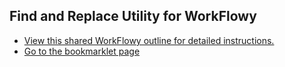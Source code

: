 ## Find and Replace Utility for WorkFlowy
- [View this shared WorkFlowy outline for detailed instructions.](https://workflowy.com/s/findreplace-bookmark/ynKNSb5dA77p2siT)
- [Go to the bookmarklet page](https://rawbytz.github.io/find-replace/) 
